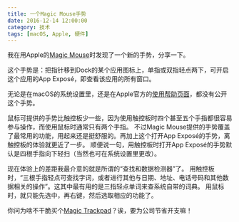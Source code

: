 ```yaml
---
title: 一个Magic Mouse手势
date: 2016-12-14 12:00:00
category: 技术
tags: [macOS, Apple, 硬件]
---
```


我在用Apple的[Magic Mouse](http://www.apple.com/cn/shop/product/MLA02CH/A/magic-mouse-2)时发现了一个新的手势，分享一下。

<!--more-->

这个手势是：把指针移到Dock的某个应用图标上，单指或双指轻点两下，可开启这个应用的App Exposé，即查看该应用的所有窗口。

无论是在macOS的系统设置里，还是在Apple官方的[使用帮助页面](https://support.apple.com/zh-cn/HT204895)，都没有公开这个手势。

鼠标可提供的手势比触控板少一些，因为使用触控板时四个甚至五个手指都很容易参与操作，而使用鼠标时通常只有两个手指。
不过Magic Mouse提供的手势覆盖了最常用的功能，用起来还是挺舒服的。再加上这个打开App Exposé的手势，离触控板的体验就更近了一步。
顺便说一句，用触控板时打开App Exposé的手势默认是四根手指向下轻扫（当然也可在系统设置里更改）。

现在体验上的差距我最介意的就是所谓的“查找和数据检测器”了。
用触控板时，“三根手指轻点可查找字词，或者进行其他与日期、地址、电话号码和其他数据相关的操作”。这其中最有用的是三指轻点单词来查系统自带的词典。
用鼠标时，就只能先选中，再右键，然后选取相应的功能了。

你问为啥不干脆买个[Magic Trackpad](http://www.apple.com/cn/shop/product/MJ2R2CH/A/magic-trackpad-2)？诶，要为公司节省开支嘛！